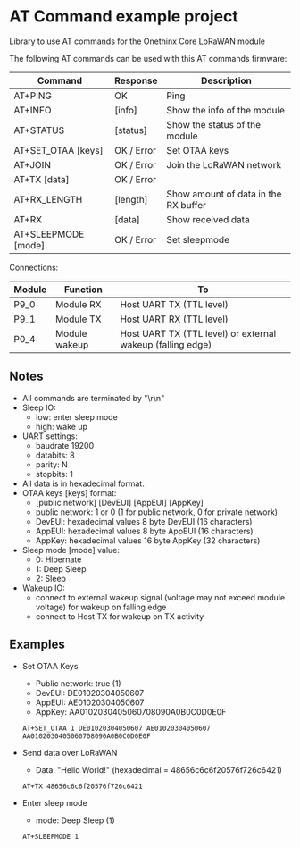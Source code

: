 # AT Command example project
Library to use AT commands for the Onethinx Core LoRaWAN module

The following AT commands can be used with this AT commands firmware:

| Command             | Response   | Description                          |
|---------------------|------------|--------------------------------------|
| AT+PING             | OK         | Ping                                 |
| AT+INFO             | [info]     | Show the info of the module          |
| AT+STATUS           | [status]   | Show the status of the module        |
| AT+SET_OTAA [keys]  | OK / Error | Set OTAA keys                        |
| AT+JOIN             | OK / Error | Join the LoRaWAN network             |
| AT+TX [data]        | OK / Error |                                      |
| AT+RX_LENGTH        | [length]   | Show amount of data in the RX buffer |
| AT+RX               | [data]     | Show received data                   |
| AT+SLEEPMODE [mode] | OK / Error | Set sleepmode                        |

Connections:

| Module   | Function      | To                                                         |
|----------|---------------|------------------------------------------------------------|
| P9_0     | Module RX     | Host UART TX (TTL level)                                   |
| P9_1     | Module TX     | Host UART RX (TTL level)                                   |
| P0_4     | Module wakeup | Host UART TX (TTL level) or external wakeup (falling edge) |


## Notes
- All commands are terminated by "\r\n"
- Sleep IO: 
    - low: enter sleep mode
    - high: wake up
- UART settings: 
    - baudrate 19200
    - databits: 8
    - parity: N
    - stopbits: 1
- All data is in hexadecimal format.
- OTAA keys [keys] format:
    - [public network] [DevEUI] [AppEUI] [AppKey]
    - public network: 1 or 0 (1 for public network, 0 for private network)
    - DevEUI: hexadecimal values 8 byte DevEUI (16 characters)
    - AppEUI: hexadecimal values 8 byte AppEUI (16 characters)
    - AppKey: hexadecimal values 16 byte AppKey (32 characters)
- Sleep mode [mode] value:
    - 0: Hibernate
    - 1: Deep Sleep	
    - 2: Sleep
- Wakeup IO:
    - connect to external wakeup signal (voltage may not exceed module voltage) for wakeup on falling edge
    - connect to Host TX for wakeup on TX activity
    
## Examples

- Set OTAA Keys
    - Public network: true (1)
    - DevEUI: DE01020304050607
    - AppEUI: AE01020304050607
    - AppKey: AA0102030405060708090A0B0C0D0E0F
   
    ```AT+SET_OTAA 1 DE01020304050607 AE01020304050607 AA0102030405060708090A0B0C0D0E0F```


- Send data over LoRaWAN
    - Data: "Hello World!" (hexadecimal = 48656c6c6f20576f726c6421)
    
    ```AT+TX 48656c6c6f20576f726c6421```


- Enter sleep mode
    - mode: Deep Sleep (1)
    
    ```AT+SLEEPMODE 1```